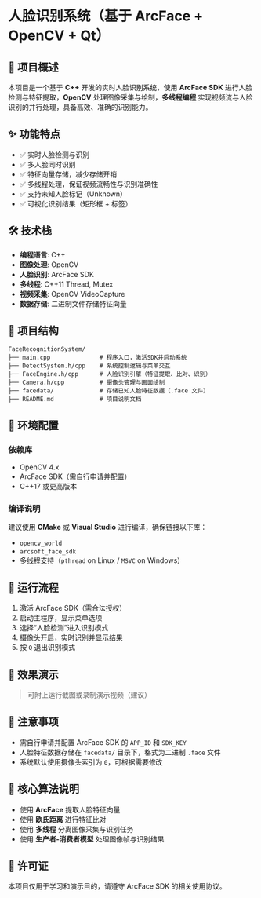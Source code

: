 # 人脸识别系统（基于 ArcFace + OpenCV + Qt）

## 📌 项目概述

本项目是一个基于 **C++** 开发的实时人脸识别系统，使用 **ArcFace SDK** 进行人脸检测与特征提取，**OpenCV** 处理图像采集与绘制，**多线程编程** 实现视频流与人脸识别的并行处理，具备高效、准确的识别能力。

## ✨ 功能特点

- ✅ 实时人脸检测与识别
- ✅ 多人脸同时识别
- ✅ 特征向量存储，减少存储开销
- ✅ 多线程处理，保证视频流畅性与识别准确性
- ✅ 支持未知人脸标记（Unknown）
- ✅ 可视化识别结果（矩形框 + 标签）

## 🛠 技术栈

- **编程语言**: C++
- **图像处理**: OpenCV
- **人脸识别**: ArcFace SDK
- **多线程**: C++11 Thread, Mutex
- **视频采集**: OpenCV VideoCapture
- **数据存储**: 二进制文件存储特征向量

## 📁 项目结构

```
FaceRecognitionSystem/
├── main.cpp              # 程序入口，激活SDK并启动系统
├── DetectSystem.h/cpp    # 系统控制逻辑与菜单交互
├── FaceEngine.h/cpp      # 人脸识别引擎（特征提取、比对、识别）
├── Camera.h/cpp          # 摄像头管理与画面绘制
├── facedata/             # 存储已知人脸特征数据（.face 文件）
├── README.md             # 项目说明文档
```

## 🔧 环境配置

### 依赖库

- OpenCV 4.x
- ArcFace SDK（需自行申请并配置）
- C++17 或更高版本

### 编译说明

建议使用 **CMake** 或 **Visual Studio** 进行编译，确保链接以下库：

- `opencv_world`
- `arcsoft_face_sdk`
- 多线程支持（`pthread` on Linux / `MSVC` on Windows）

## 🚀 运行流程

1. 激活 ArcFace SDK（需合法授权）
2. 启动主程序，显示菜单选项
3. 选择“人脸检测”进入识别模式
4. 摄像头开启，实时识别并显示结果
5. 按 `Q` 退出识别模式

## 📸 效果演示

> 可附上运行截图或录制演示视频（建议）

## 📝 注意事项

- 需自行申请并配置 ArcFace SDK 的 `APP_ID` 和 `SDK_KEY`
- 人脸特征数据存储在 `facedata/` 目录下，格式为二进制 `.face` 文件
- 系统默认使用摄像头索引为 `0`，可根据需要修改

## 🧠 核心算法说明

- 使用 **ArcFace** 提取人脸特征向量
- 使用 **欧氏距离** 进行特征比对
- 使用 **多线程** 分离图像采集与识别任务
- 使用 **生产者-消费者模型** 处理图像帧与识别结果

## 📄 许可证

本项目仅用于学习和演示目的，请遵守 ArcFace SDK 的相关使用协议。
